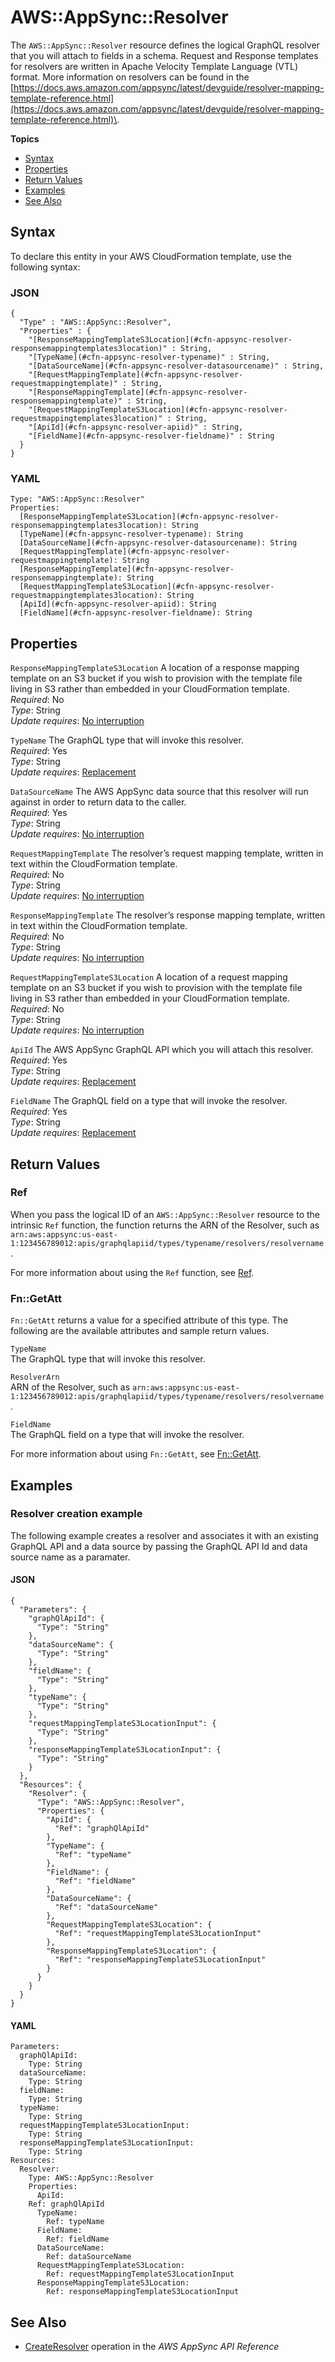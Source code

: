# AWS::AppSync::Resolver<a name="aws-resource-appsync-resolver"></a>

The `AWS::AppSync::Resolver` resource defines the logical GraphQL resolver that you will attach to fields in a schema\. Request and Response templates for resolvers are written in Apache Velocity Template Language \(VTL\) format\. More information on resolvers can be found in the [https://docs.aws.amazon.com/appsync/latest/devguide/resolver-mapping-template-reference.html](https://docs.aws.amazon.com/appsync/latest/devguide/resolver-mapping-template-reference.html)\. 

**Topics**
+ [Syntax](#aws-resource-appsync-resolver-syntax)
+ [Properties](#aws-resource-appsync-resolver-properties)
+ [Return Values](#aws-resource-appsync-resolver-returnvalues)
+ [Examples](#aws-resource-appsync-resolver-examples)
+ [See Also](#aws-resource-appsync-resolver-seealso)

## Syntax<a name="aws-resource-appsync-resolver-syntax"></a>

To declare this entity in your AWS CloudFormation template, use the following syntax:

### JSON<a name="aws-resource-appsync-resolver-syntax.json"></a>

```
{
  "Type" : "AWS::AppSync::Resolver",
  "Properties" : {
    "[ResponseMappingTemplateS3Location](#cfn-appsync-resolver-responsemappingtemplates3location)" : String,
    "[TypeName](#cfn-appsync-resolver-typename)" : String,
    "[DataSourceName](#cfn-appsync-resolver-datasourcename)" : String,
    "[RequestMappingTemplate](#cfn-appsync-resolver-requestmappingtemplate)" : String,
    "[ResponseMappingTemplate](#cfn-appsync-resolver-responsemappingtemplate)" : String,
    "[RequestMappingTemplateS3Location](#cfn-appsync-resolver-requestmappingtemplates3location)" : String,
    "[ApiId](#cfn-appsync-resolver-apiid)" : String,
    "[FieldName](#cfn-appsync-resolver-fieldname)" : String
  }
}
```

### YAML<a name="aws-resource-appsync-resolver-syntax.yaml"></a>

```
Type: "AWS::AppSync::Resolver"
Properties:
  [ResponseMappingTemplateS3Location](#cfn-appsync-resolver-responsemappingtemplates3location): String
  [TypeName](#cfn-appsync-resolver-typename): String
  [DataSourceName](#cfn-appsync-resolver-datasourcename): String
  [RequestMappingTemplate](#cfn-appsync-resolver-requestmappingtemplate): String
  [ResponseMappingTemplate](#cfn-appsync-resolver-responsemappingtemplate): String
  [RequestMappingTemplateS3Location](#cfn-appsync-resolver-requestmappingtemplates3location): String
  [ApiId](#cfn-appsync-resolver-apiid): String
  [FieldName](#cfn-appsync-resolver-fieldname): String
```

## Properties<a name="aws-resource-appsync-resolver-properties"></a>

`ResponseMappingTemplateS3Location`  <a name="cfn-appsync-resolver-responsemappingtemplates3location"></a>
A location of a response mapping template on an S3 bucket if you wish to provision with the template file living in S3 rather than embedded in your CloudFormation template\.  
 *Required*: No  
 *Type*: String  
 *Update requires*: [No interruption](using-cfn-updating-stacks-update-behaviors.md#update-no-interrupt) 

`TypeName`  <a name="cfn-appsync-resolver-typename"></a>
The GraphQL type that will invoke this resolver\.  
 *Required*: Yes  
 *Type*: String  
 *Update requires*: [Replacement](using-cfn-updating-stacks-update-behaviors.md#update-replacement) 

`DataSourceName`  <a name="cfn-appsync-resolver-datasourcename"></a>
The AWS AppSync data source that this resolver will run against in order to return data to the caller\.  
 *Required*: Yes  
 *Type*: String  
 *Update requires*: [No interruption](using-cfn-updating-stacks-update-behaviors.md#update-no-interrupt) 

`RequestMappingTemplate`  <a name="cfn-appsync-resolver-requestmappingtemplate"></a>
The resolver’s request mapping template, written in text within the CloudFormation template\.  
 *Required*: No  
 *Type*: String  
 *Update requires*: [No interruption](using-cfn-updating-stacks-update-behaviors.md#update-no-interrupt) 

`ResponseMappingTemplate`  <a name="cfn-appsync-resolver-responsemappingtemplate"></a>
 The resolver’s response mapping template, written in text within the CloudFormation template\.  
 *Required*: No  
 *Type*: String  
 *Update requires*: [No interruption](using-cfn-updating-stacks-update-behaviors.md#update-no-interrupt) 

`RequestMappingTemplateS3Location`  <a name="cfn-appsync-resolver-requestmappingtemplates3location"></a>
A location of a request mapping template on an S3 bucket if you wish to provision with the template file living in S3 rather than embedded in your CloudFormation template\.  
 *Required*: No  
 *Type*: String  
 *Update requires*: [No interruption](using-cfn-updating-stacks-update-behaviors.md#update-no-interrupt) 

`ApiId`  <a name="cfn-appsync-resolver-apiid"></a>
The AWS AppSync GraphQL API which you will attach this resolver\.  
 *Required*: Yes  
 *Type*: String  
 *Update requires*: [Replacement](using-cfn-updating-stacks-update-behaviors.md#update-replacement) 

`FieldName`  <a name="cfn-appsync-resolver-fieldname"></a>
The GraphQL field on a type that will invoke the resolver\.  
 *Required*: Yes  
 *Type*: String  
 *Update requires*: [Replacement](using-cfn-updating-stacks-update-behaviors.md#update-replacement) 

## Return Values<a name="aws-resource-appsync-resolver-returnvalues"></a>

### Ref<a name="aws-resource-appsync-resolver-ref"></a>

When you pass the logical ID of an `AWS::AppSync::Resolver` resource to the intrinsic `Ref` function, the function returns the ARN of the Resolver, such as `arn:aws:appsync:us-east-1:123456789012:apis/graphqlapiid/types/typename/resolvers/resolvername`\. 

For more information about using the `Ref` function, see [Ref](intrinsic-function-reference-ref.md)\. 

### Fn::GetAtt<a name="aws-resource-appsync-resolver-getatt"></a>

 `Fn::GetAtt` returns a value for a specified attribute of this type\. The following are the available attributes and sample return values\. 

`TypeName`  
The GraphQL type that will invoke this resolver\. 

`ResolverArn`  
ARN of the Resolver, such as `arn:aws:appsync:us-east-1:123456789012:apis/graphqlapiid/types/typename/resolvers/resolvername`\. 

`FieldName`  
The GraphQL field on a type that will invoke the resolver\. 

For more information about using `Fn::GetAtt`, see [Fn::GetAtt](intrinsic-function-reference-getatt.md)\. 

## Examples<a name="aws-resource-appsync-resolver-examples"></a>

### Resolver creation example<a name="aws-resource-appsync-resolver-example1"></a>

The following example creates a resolver and associates it with an existing GraphQL API and a data source by passing the GraphQL API Id and data source name as a paramater\.

#### JSON<a name="aws-resource-appsync-resolver-example1.json"></a>

```
{
  "Parameters": {
    "graphQlApiId": {
      "Type": "String"
    },
    "dataSourceName": {
      "Type": "String"
    },
    "fieldName": {
      "Type": "String"
    },
    "typeName": {
      "Type": "String"
    },
    "requestMappingTemplateS3LocationInput": {
      "Type": "String"
    },
    "responseMappingTemplateS3LocationInput": {
      "Type": "String"
    }
  },
  "Resources": {
    "Resolver": {
      "Type": "AWS::AppSync::Resolver",
      "Properties": {
        "ApiId": {
          "Ref": "graphQlApiId"
        },
        "TypeName": {
          "Ref": "typeName"
        },
        "FieldName": {
          "Ref": "fieldName"
        },
        "DataSourceName": {
          "Ref": "dataSourceName"
        },
        "RequestMappingTemplateS3Location": {
          "Ref": "requestMappingTemplateS3LocationInput"
        },
        "ResponseMappingTemplateS3Location": {
          "Ref": "responseMappingTemplateS3LocationInput"
        }
      }
    }
  }
}
```

#### YAML<a name="aws-resource-appsync-resolver-example1.yaml"></a>

```
Parameters:
  graphQlApiId:
    Type: String
  dataSourceName:
    Type: String
  fieldName:
    Type: String
  typeName:
    Type: String
  requestMappingTemplateS3LocationInput:
    Type: String
  responseMappingTemplateS3LocationInput:
    Type: String
Resources:
  Resolver:
    Type: AWS::AppSync::Resolver
    Properties:
      ApiId:
	Ref: graphQlApiId
      TypeName:
        Ref: typeName
      FieldName:
        Ref: fieldName
      DataSourceName:
        Ref: dataSourceName
      RequestMappingTemplateS3Location:
        Ref: requestMappingTemplateS3LocationInput
      ResponseMappingTemplateS3Location:
        Ref: responseMappingTemplateS3LocationInput
```

## See Also<a name="aws-resource-appsync-resolver-seealso"></a>
+ [ CreateResolver](https://docs.aws.amazon.com/appsync/latest/APIReference/API_CreateResolver.html) operation in the *AWS AppSync API Reference*